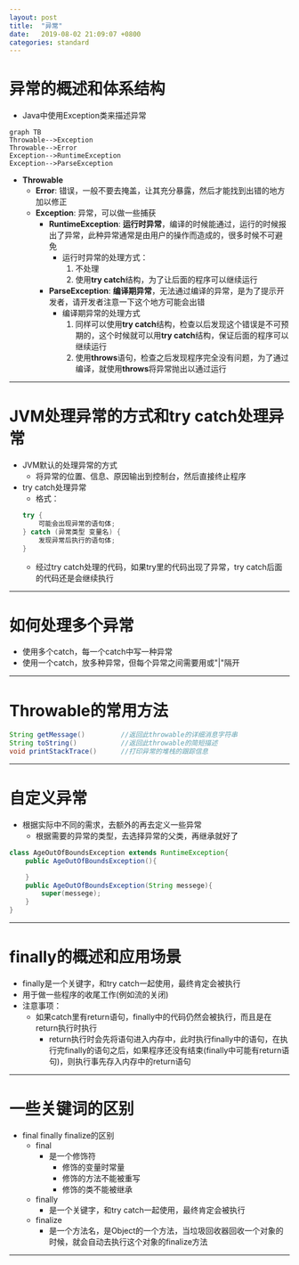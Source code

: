 ```yaml
---
layout: post
title:  "异常"
date:   2019-08-02 21:09:07 +0800
categories: standard
---
```


# 异常的概述和体系结构
- Java中使用Exception类来描述异常
```mermaid
graph TB
Throwable-->Exception
Throwable-->Error
Exception-->RuntimeException
Exception-->ParseException
```
- **Throwable**
    - **Error**: 错误，一般不要去掩盖，让其充分暴露，然后才能找到出错的地方加以修正
    - **Exception**: 异常，可以做一些捕获
        - **RuntimeException**: **运行时异常**，编译的时候能通过，运行的时候报出了异常，此种异常通常是由用户的操作而造成的，很多时候不可避免
            - 运行时异常的处理方式：
                1. 不处理
                2. 使用**try catch**结构，为了让后面的程序可以继续运行
        - **ParseException**: **编译期异常**，无法通过编译的异常，是为了提示开发者，请开发者注意一下这个地方可能会出错
            - 编译期异常的处理方式
                1. 同样可以使用**try catch**结构，检查以后发现这个错误是不可预期的，这个时候就可以用**try catch**结构，保证后面的程序可以继续运行
                2. 使用**throws**语句，检查之后发现程序完全没有问题，为了通过编译，就使用**throws**将异常抛出以通过运行

---

# JVM处理异常的方式和try catch处理异常
- JVM默认的处理异常的方式
    - 将异常的位置、信息、原因输出到控制台，然后直接终止程序
- try catch处理异常
    - 格式：
    ```java
    try {
        可能会出现异常的语句体;
    } catch (异常类型 变量名) {
        发现异常后执行的语句体;
    }
    ```
    - 经过try catch处理的代码，如果try里的代码出现了异常，try catch后面的代码还是会继续执行

---
# 如何处理多个异常
- 使用多个catch，每一个catch中写一种异常
- 使用一个catch，放多种异常，但每个异常之间需要用或"&#124;"隔开

---
# Throwable的常用方法
```java
String getMessage()         //返回此throwable的详细消息字符串
String toString()           //返回此throwable的简短描述
void printStackTrace()      //打印异常的堆栈的跟踪信息
```

---
# 自定义异常
- 根据实际中不同的需求，去额外的再去定义一些异常
    - 根据需要的异常的类型，去选择异常的父类，再继承就好了
```java
class AgeOutOfBoundsException extends RuntimeException{
    public AgeOutOfBoundsException(){

    }
	public AgeOutOfBoundsException(String messege){
	    super(messege);
	}
}
```
---
# finally的概述和应用场景
- finally是一个关键字，和try catch一起使用，最终肯定会被执行
- 用于做一些程序的收尾工作(例如流的关闭)
- 注意事项：
    - 如果catch里有return语句，finally中的代码仍然会被执行，而且是在return执行时执行
        - return执行时会先将语句进入内存中，此时执行finally中的语句，在执行完finally的语句之后，如果程序还没有结束(finally中可能有return语句)，则执行事先存入内存中的return语句

---
# 一些关键词的区别
- final finally finalize的区别
    - final
        - 是一个修饰符
            - 修饰的变量时常量
            - 修饰的方法不能被重写
            - 修饰的类不能被继承
    - finally
        - 是一个关键字，和try catch一起使用，最终肯定会被执行
    - finalize
        - 是一个方法名，是Object的一个方法，当垃圾回收器回收一个对象的时候，就会自动去执行这个对象的finalize方法

---
